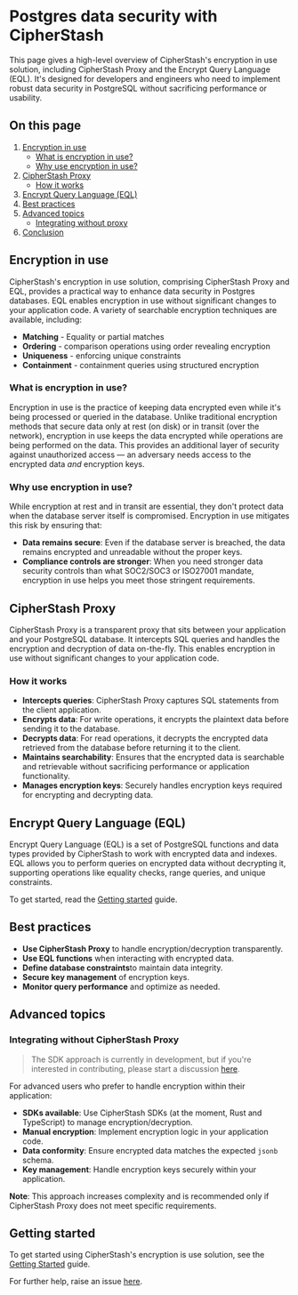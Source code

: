 # Postgres data security with CipherStash

This page gives a high-level overview of CipherStash's encryption in use solution, including CipherStash Proxy and the Encrypt Query Language (EQL). It's designed for developers and engineers who need to implement robust data security in PostgreSQL without sacrificing performance or usability.

## On this page

1. [Encryption in use](#encryption-in-use)
   - [What is encryption in use?](#what-is-encryption-in-use)
   - [Why use encryption in use?](#why-use-encryption-in-use)
2. [CipherStash Proxy](#cipherstash-proxy)
   - [How it works](#how-it-works)
3. [Encrypt Query Language (EQL)](#encrypt-query-language-eql)
4. [Best practices](#best-practices)
5. [Advanced topics](#advanced-topics)
   - [Integrating without proxy](#integrating-without-proxy)
6. [Conclusion](#conclusion)

## Encryption in use

CipherStash's encryption in use solution, comprising CipherStash Proxy and EQL, provides a practical way to enhance data security in Postgres databases. 
EQL enables encryption in use without significant changes to your application code.
A variety of searchable encryption techniques are available, including:

- **Matching** - Equality or partial matches
- **Ordering** - comparison operations using order revealing encryption
- **Uniqueness** - enforcing unique constraints
- **Containment** - containment queries using structured encryption

### What is encryption in use?

Encryption in use is the practice of keeping data encrypted even while it's being processed or queried in the database. 
Unlike traditional encryption methods that secure data only at rest (on disk) or in transit (over the network), encryption in use keeps the data encrypted while operations are being performed on the data.
This provides an additional layer of security against unauthorized access — an adversary needs access to the encrypted data _and_ encryption keys. 

### Why use encryption in use?

While encryption at rest and in transit are essential, they don't protect data when the database server itself is compromised. 
Encryption in use mitigates this risk by ensuring that:

- **Data remains secure**: Even if the database server is breached, the data remains encrypted and unreadable without the proper keys.
- **Compliance controls are stronger**: When you need stronger data security controls than what SOC2/SOC3 or ISO27001 mandate, encryption in use helps you meet those stringent requirements.

## CipherStash Proxy

CipherStash Proxy is a transparent proxy that sits between your application and your PostgreSQL database.
It intercepts SQL queries and handles the encryption and decryption of data on-the-fly.
This enables encryption in use without significant changes to your application code.

### How it works

- **Intercepts queries**: CipherStash Proxy captures SQL statements from the client application.
- **Encrypts data**: For write operations, it encrypts the plaintext data before sending it to the database.
- **Decrypts data**: For read operations, it decrypts the encrypted data retrieved from the database before returning it to the client.
- **Maintains searchability**: Ensures that the encrypted data is searchable and retrievable without sacrificing performance or application functionality.
- **Manages encryption keys**: Securely handles encryption keys required for encrypting and decrypting data.

## Encrypt Query Language (EQL)

Encrypt Query Language (EQL) is a set of PostgreSQL functions and data types provided by CipherStash to work with encrypted data and indexes.
EQL allows you to perform queries on encrypted data without decrypting it, supporting operations like equality checks, range queries, and unique constraints.

To get started, read the [Getting started](https://github.com/cipherstash/encrypt-query-language/blob/main/GETTINGSTARTED.md) guide.

## Best practices

- **Use CipherStash Proxy** to handle encryption/decryption transparently.
- **Use EQL functions** when interacting with encrypted data.
- **Define database constraints**to maintain data integrity.
- **Secure key management** of encryption keys.
- **Monitor query performance** and optimize as needed.

## Advanced topics

### Integrating without CipherStash Proxy

> The SDK approach is currently in development, but if you're interested in contributing, please start a discussion [here](https://github.com/cipherstash/encrypt-query-language/discussions).

For advanced users who prefer to handle encryption within their application:

- **SDKs available**: Use CipherStash SDKs (at the moment, Rust and TypeScript) to manage encryption/decryption.
- **Manual encryption**: Implement encryption logic in your application code.
- **Data conformity**: Ensure encrypted data matches the expected `jsonb` schema.
- **Key management**: Handle encryption keys securely within your application.

**Note**: This approach increases complexity and is recommended only if CipherStash Proxy does not meet specific requirements. 

## Getting started

To get started using CipherStash's encryption is use solution, see the [Getting Started](https://github.com/cipherstash/encrypt-query-language/blob/main/GETTINGSTARTED.md) guide.

For further help, raise an issue [here](https://github.com/cipherstash/encrypt-query-language/issues).
